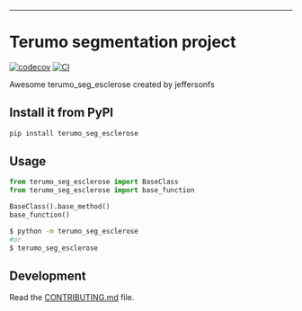 
---
# Terumo segmentation project 

[![codecov](https://codecov.io/gh/jeffersonfs/terumo-seg-esclerose/branch/main/graph/badge.svg?token=terumo-seg-esclerose_token_here)](https://codecov.io/gh/jeffersonfs/terumo-seg-esclerose)
[![CI](https://github.com/jeffersonfs/terumo-seg-esclerose/actions/workflows/main.yml/badge.svg)](https://github.com/jeffersonfs/terumo-seg-esclerose/actions/workflows/main.yml)

Awesome terumo_seg_esclerose created by jeffersonfs

## Install it from PyPI

```bash
pip install terumo_seg_esclerose
```

## Usage

```py
from terumo_seg_esclerose import BaseClass
from terumo_seg_esclerose import base_function

BaseClass().base_method()
base_function()
```

```bash
$ python -m terumo_seg_esclerose
#or
$ terumo_seg_esclerose
```

## Development

Read the [CONTRIBUTING.md](CONTRIBUTING.md) file.
